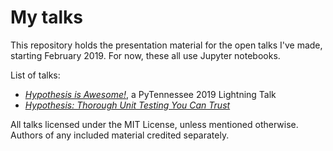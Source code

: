 # My talks

This repository holds the presentation material for the open talks I've made,
starting February 2019. For now, these all use Jupyter notebooks.

List of talks:

- [_Hypothesis is Awesome!_](PyTN2019_LT), a PyTennessee 2019 Lightning Talk
- [_Hypothesis: Thorough Unit Testing You Can Trust_](hypothesis)

All talks licensed under the MIT License, unless mentioned otherwise.
Authors of any included material credited separately.

